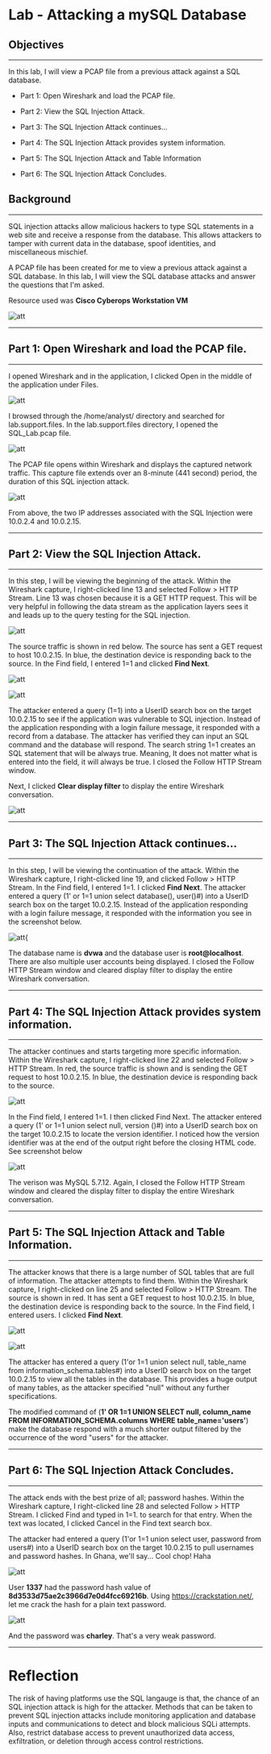 # Lab - Attacking a mySQL Database

## Objectives
---

In this lab, I will view a PCAP file from a previous attack against a
SQL database.

- Part 1: Open Wireshark and load the PCAP file.

- Part 2: View the SQL Injection Attack.

- Part 3: The SQL Injection Attack continues...

- Part 4: The SQL Injection Attack provides system information.

- Part 5: The SQL Injection Attack and Table Information

- Part 6: The SQL Injection Attack Concludes.

## Background
---

SQL injection attacks allow malicious hackers to type SQL statements in
a web site and receive a response from the database. This allows
attackers to tamper with current data in the database, spoof identities,
and miscellaneous mischief.

A PCAP file has been created for me to view a previous attack against a
SQL database. In this lab, I will view the SQL database attacks and
answer the questions that I'm asked.

Resource used was **Cisco Cyberops Workstation VM**

![att](media/att_mySQL_db/image1.png)

---

## Part 1: Open Wireshark and load the PCAP file.
--------------------------------------

I opened Wireshark and in the application, I clicked Open in the middle
of the application under Files.

![att](media/att_mySQL_db/image2.png)

I browsed through the /home/analyst/ directory and searched for
lab.support.files. In the lab.support.files directory, I opened the
SQL_Lab.pcap file.

![att](media/att_mySQL_db/image3.png)

The PCAP file opens within Wireshark and displays the captured network
traffic. This capture file extends over an 8-minute (441 second) period,
the duration of this SQL injection attack.

![att](media/att_mySQL_db/image4.png)

From above, the two IP addresses associated with the SQL Injection were
10.0.2.4 and 10.0.2.15.

---

## Part 2: View the SQL Injection Attack.
------------------------------

In this step, I will be viewing the beginning of the attack. Within the
Wireshark capture, I right-clicked line 13 and selected Follow \> HTTP
Stream. Line 13 was chosen because it is a GET HTTP request. This will
be very helpful in following the data stream as the application layers
sees it and leads up to the query testing for the SQL injection.

![att](media/att_mySQL_db/image5.png)

The source traffic is shown in red below. The source has sent a GET
request to host 10.0.2.15. In blue, the destination device is responding
back to the source. In the Find field, I entered 1=1 and clicked **Find
Next**.

![att](media/att_mySQL_db/image6.png)

![att](media/att_mySQL_db/image7.png)

The attacker entered a query (1=1) into a UserID search box on the
target 10.0.2.15 to see if the application was vulnerable to SQL
injection. Instead of the application responding with a login failure
message, it responded with a record from a database. The attacker has
verified they can input an SQL command and the database will respond.
The search string 1=1 creates an SQL statement that will be always true.
Meaning, It does not matter what is entered into the field, it will
always be true. I closed the Follow HTTP Stream window.

Next, I clicked **Clear display filter** to display the entire Wireshark
conversation.

![att](media/att_mySQL_db/image8.png)

---

## Part 3: The SQL Injection Attack continues...
--------------------------------------

In this step, I will be viewing the continuation of the attack. Within
the Wireshark capture, I right-clicked line 19, and clicked Follow >
HTTP Stream. In the Find field, I entered 1=1. I clicked **Find Next**.
The attacker entered a query (1' or 1=1 union select database(),
user()#) into a UserID search box on the target 10.0.2.15. Instead of
the application responding with a login failure message, it responded
with the information you see in the screenshot below.

![att](media/att_mySQL_db/image9.png){

The database name is **dvwa** and the database user is
**root@localhost**. There are also multiple user accounts being
displayed. I closed the Follow HTTP Stream window and cleared display
filter to display the entire Wireshark conversation.

---

## Part 4: The SQL Injection Attack provides system information.
-----------------------------------------------------

The attacker continues and starts targeting more specific information.
Within the Wireshark capture, I right-clicked line 22 and selected
Follow > HTTP Stream. In red, the source traffic is shown and is
sending the GET request to host 10.0.2.15. In blue, the destination
device is responding back to the source.

![att](media/att_mySQL_db/image10.png)

In the Find field, I entered 1=1. I then clicked Find Next. The attacker
entered a query (1' or 1=1 union select null, version ()#) into a
UserID search box on the target 10.0.2.15 to locate the version
identifier. I noticed how the version identifier was at the end of the
output right before the </pre> </div> closing HTML code. See
screenshot below

![att](media/att_mySQL_db/image11.png)

The verison was MySQL 5.7.12. Again, I closed the Follow HTTP Stream
window and cleared the display filter to display the entire Wireshark
conversation.

---

## Part 5: The SQL Injection Attack and Table Information.
-----------------------------------------------

The attacker knows that there is a large number of SQL tables that are
full of information. The attacker attempts to find them. Within the
Wireshark capture, I right-clicked on line 25 and selected Follow \>
HTTP Stream. The source is shown in red. It has sent a GET request to
host 10.0.2.15. In blue, the destination device is responding back to
the source. In the Find field, I entered users. I clicked **Find Next**.

![att](media/att_mySQL_db/image12.png)

![att](media/att_mySQL_db/image13.png)

The attacker has entered a query (1'or 1=1 union select null,
table_name from information_schema.tables#) into a UserID search box
on the target 10.0.2.15 to view all the tables in the database. This
provides a huge output of many tables, as the attacker specified "null"
without any further specifications.

The modified command of (**1' OR 1=1 UNION SELECT null, column_name
FROM INFORMATION_SCHEMA.columns WHERE table_name='users'**) make the
database respond with a much shorter output filtered by the occurrence
of the word "users" for the attacker.

---

## Part 6: The SQL Injection Attack Concludes.
-----------------------------------

The attack ends with the best prize of all; password hashes. Within the
Wireshark capture, I right-clicked line 28 and selected Follow \> HTTP
Stream. I clicked Find and typed in 1=1. to search for that entry. When
the text was located, I clicked Cancel in the Find text search box.

The attacker had entered a query (1'or 1=1 union select user, password
from users#) into a UserID search box on the target 10.0.2.15 to pull
usernames and password hashes. In Ghana, we'll say... Cool chop! Haha

![att](media/att_mySQL_db/image14.png)

User **1337** had the password hash value of
**8d3533d75ae2c3966d7e0d4fcc69216b**. Using <https://crackstation.net/>, let me crack the hash for a
plain text password.

![att](media/att_mySQL_db/image15.png)

And the password was **charley**. That's a very weak password.

---

# Reflection

The risk of having platforms use the SQL langauge is that, the chance of
an SQL injection attack is high for the attacker. Methods that can be
taken to prevent SQL injection attacks include monitoring application
and database inputs and communications to detect and block malicious
SQLi attempts. Also, restrict database access to prevent unauthorized
data access, exfiltration, or deletion through access control
restrictions.
